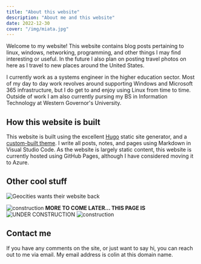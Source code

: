 ```yaml
---
title: "About this website"
description: "About me and this website"
date: 2022-12-30
cover: "/img/miata.jpg"
---
```


Welcome to my website! This website contains blog posts pertaining to linux,
windows, networking, programming, and other things I may find interesting or
useful. In the future I also plan on posting travel photos on here as I travel
to new places around the United States.

<!--more-->

I currently work as a systems engineer in the higher education sector. Most of
my day to day work revolves around supporting Windows and Microsoft 365
infrastructure, but I do get to and enjoy using Linux from time to time. Outside
of work I am also currently pursing my BS in Information Technology at
Western Governor's University.

## How this website is built

This website is built using the excellent [Hugo][hugo] static site generator,
and a [custom-built theme][theme]. I write all posts, notes, and pages using
Markdown in Visual Studio Code. As the website is largely static content, this
website is currently hosted using GitHub Pages, although I have considered
moving it to Azure.

## Other cool stuff

<div class="center">

![Geocities wants their website back](/img/lol/construction1.gif)

![construction](/img/lol/construction.gif)
**MORE TO COME LATER... THIS PAGE IS**
![UNDER CONSTRUCTION](/img/lol/construction2.gif)
![construction](/img/lol/construction.gif)

</div>

## Contact me

If you have any comments on the site, or just want to say hi, you can reach out
to me via email. My email address is colin at this domain name.

[hugo]:https://gohugo.io
[theme]:https://github.com/colinmurphy1/hugo-theme-tux
